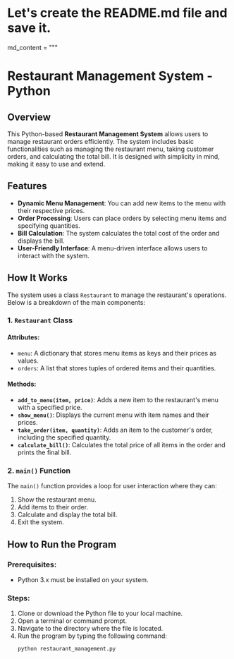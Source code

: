 # Let's create the README.md file and save it.
md_content = """
# Restaurant Management System - Python

## Overview
This Python-based **Restaurant Management System** allows users to manage restaurant orders efficiently. The system includes basic functionalities such as managing the restaurant menu, taking customer orders, and calculating the total bill. It is designed with simplicity in mind, making it easy to use and extend.

## Features
- **Dynamic Menu Management**: You can add new items to the menu with their respective prices.
- **Order Processing**: Users can place orders by selecting menu items and specifying quantities.
- **Bill Calculation**: The system calculates the total cost of the order and displays the bill.
- **User-Friendly Interface**: A menu-driven interface allows users to interact with the system.

## How It Works
The system uses a class `Restaurant` to manage the restaurant's operations. Below is a breakdown of the main components:

### 1. `Restaurant` Class
#### Attributes:
- `menu`: A dictionary that stores menu items as keys and their prices as values.
- `orders`: A list that stores tuples of ordered items and their quantities.

#### Methods:
- **`add_to_menu(item, price)`**: Adds a new item to the restaurant's menu with a specified price.
- **`show_menu()`**: Displays the current menu with item names and their prices.
- **`take_order(item, quantity)`**: Adds an item to the customer's order, including the specified quantity.
- **`calculate_bill()`**: Calculates the total price of all items in the order and prints the final bill.

### 2. `main()` Function
The `main()` function provides a loop for user interaction where they can:
1. Show the restaurant menu.
2. Add items to their order.
3. Calculate and display the total bill.
4. Exit the system.

## How to Run the Program

### Prerequisites:
- Python 3.x must be installed on your system.

### Steps:
1. Clone or download the Python file to your local machine.
2. Open a terminal or command prompt.
3. Navigate to the directory where the file is located.
4. Run the program by typing the following command:
   ```bash
   python restaurant_management.py
